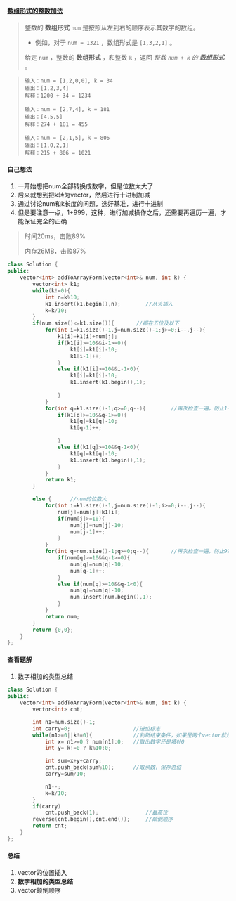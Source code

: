 #### [数组形式的整数加法](https://leetcode.cn/problems/add-to-array-form-of-integer/description/)

> 整数的 **数组形式**  `num` 是按照从左到右的顺序表示其数字的数组。
>
> - 例如，对于 `num = 1321` ，数组形式是 `[1,3,2,1]` 。
>
> 给定 `num` ，整数的 **数组形式** ，和整数 `k` ，返回 *整数 `num + k` 的 **数组形式*** 。

> ```
> 输入：num = [1,2,0,0], k = 34
> 输出：[1,2,3,4]
> 解释：1200 + 34 = 1234
> ```
>
> ```
> 输入：num = [2,7,4], k = 181
> 输出：[4,5,5]
> 解释：274 + 181 = 455
> ```
>
> ```
> 输入：num = [2,1,5], k = 806
> 输出：[1,0,2,1]
> 解释：215 + 806 = 1021
> ```



#### 自己想法

1. 一开始想把num全部转换成数字，但是位数太大了
2. 后来就想到把k转为vector，然后进行十进制加减
3. 通过讨论num和k长度的问题，选好基准，进行十进制
4. 但是要注意一点，1+999，这种，进行加减操作之后，还需要再遍历一遍，才能保证完全的正确

> 时间20ms，击败89%
>
> 内存26MB，击败87%

```c++
class Solution {
public:
    vector<int> addToArrayForm(vector<int>& num, int k) {
        vector<int> k1;
        while(k!=0){
            int n=k%10;
            k1.insert(k1.begin(),n);        //从头插入
            k=k/10;
        }
        if(num.size()<=k1.size()){       //都在五位及以下
            for(int i=k1.size()-1,j=num.size()-1;j>=0;i--,j--){
                k1[i]=k1[i]+num[j];
                if(k1[i]>=10&&i-1>=0){
                    k1[i]=k1[i]-10;
                    k1[i-1]++;
                }
                else if(k1[i]>=10&&i-1<0){
                    k1[i]=k1[i]-10;
                    k1.insert(k1.begin(),1);
                    
                }
            }
            for(int q=k1.size()-1;q>=0;q--){        //再次检查一遍，防止1+999
                if(k1[q]>=10&&q-1>=0){  
                    k1[q]=k1[q]-10;
                    k1[q-1]++;

                }
                else if(k1[q]>=10&&q-1<0){
                    k1[q]=k1[q]-10;
                    k1.insert(k1.begin(),1);
                }
            }
            return k1;
        }

        else {      //num的位数大
            for(int i=k1.size()-1,j=num.size()-1;i>=0;i--,j--){
                num[j]=num[j]+k1[i];
                if(num[j]>=10){
                    num[j]=num[j]-10;
                    num[j-1]++;
                }
            }
            for(int q=num.size()-1;q>=0;q--){       //再次检查一遍，防止999+1
                if(num[q]>=10&&q-1>=0){
                    num[q]=num[q]-10;
                    num[q-1]++;
                }
                else if(num[q]>=10&&q-1<0){
                    num[q]=num[q]-10;
                    num.insert(num.begin(),1);
                }
            }
            return num;
        }
        return {0,0};
    }
};
```



#### 查看题解

1. 数字相加的类型总结

```c++
class Solution {
public:
    vector<int> addToArrayForm(vector<int>& num, int k) {
        vector<int> cnt;

        int n1=num.size()-1;
        int carry=0;					//进位标志
        while(n1>=0||k!=0){				//判断结束条件，如果是两个vector就是都>=0
            int x= n1>=0 ? num[n1]:0;	//取出数字还是填补0
            int y= k!=0 ? k%10:0;

            int sum=x+y+carry;
            cnt.push_back(sum%10);		//取余数，保存进位
            carry=sum/10;

            n1--;
            k=k/10;
        }
        if(carry)
            cnt.push_back(1);				//最高位
        reverse(cnt.begin(),cnt.end());		//颠倒顺序
        return cnt;
    }
};
```



#### 总结

1. vector的位置插入
2. **数字相加的类型总结**
3. vector颠倒顺序